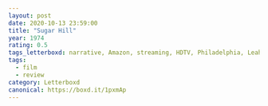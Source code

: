 ```yaml
---
layout: post 
date: 2020-10-13 23:59:00
title: "Sugar Hill"
year: 1974
rating: 0.5
tags_letterboxd: narrative, Amazon, streaming, HDTV, Philadelphia, Leah, Robtober
tags:
  - film
  - review
category: Letterboxd
canonical: https://boxd.it/1pxmAp
---
```

